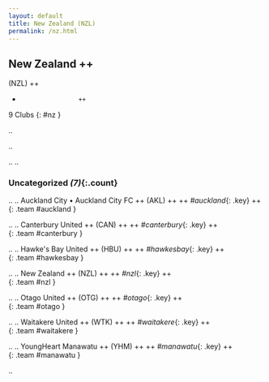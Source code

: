 ```yaml
---
layout: default
title: New Zealand (NZL)
permalink: /nz.html
---
```



## New Zealand   ++
(NZL)  ++
-                     ++
9 Clubs
{: #nz }


.. 




.. 




.. 
.. 


### Uncategorized _(7)_{:.count}


..
..
Auckland City • Auckland City FC  ++
 (AKL) ++
 ++
_#auckland_{: .key} ++
<br>
{: .team #auckland }

..
..
Canterbury United  ++
 (CAN) ++
 ++
_#canterbury_{: .key} ++
<br>
{: .team #canterbury }

..
..
Hawke's Bay United  ++
 (HBU) ++
 ++
_#hawkesbay_{: .key} ++
<br>
{: .team #hawkesbay }

..
..
New Zealand  ++
 (NZL) ++
 ++
_#nzl_{: .key} ++
<br>
{: .team #nzl }

..
..
Otago United  ++
 (OTG) ++
 ++
_#otago_{: .key} ++
<br>
{: .team #otago }

..
..
Waitakere United  ++
 (WTK) ++
 ++
_#waitakere_{: .key} ++
<br>
{: .team #waitakere }

..
..
YoungHeart Manawatu  ++
 (YHM) ++
 ++
_#manawatu_{: .key} ++
<br>
{: .team #manawatu }




.. 
 
